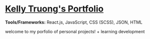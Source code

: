 <h1>
  <a href="https://kellytruong.netlify.app/" target="_blank">Kelly Truong's Portfolio</a>
</h1>

**Tools/Frameworks:** React.js, JavaScript, CSS (SCSS), JSON, HTML

welcome to my porfolio of personal projects! + learning development
